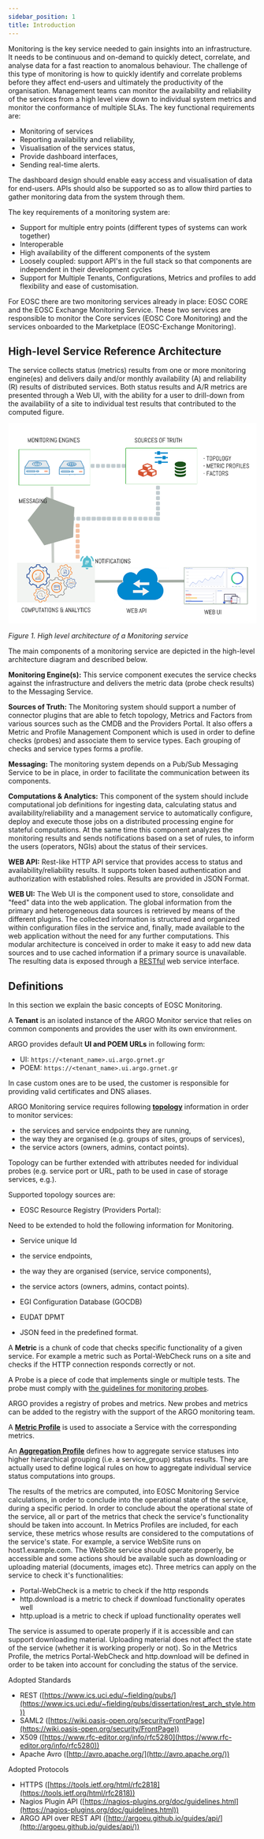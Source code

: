 ```yaml
---
sidebar_position: 1
title: Introduction
---
```



Monitoring is the key service needed to gain insights into an infrastructure. It needs to be continuous and on-demand to quickly detect, correlate, and analyse data for a fast reaction to anomalous behaviour. The challenge of this type of monitoring is how to quickly identify and correlate problems before they affect end-users and ultimately the productivity of the organisation. Management teams can monitor the availability and reliability of the services from a high level view down to individual system metrics and monitor the conformance of multiple SLAs.  The key functional requirements are:

* Monitoring of services
* Reporting availability and reliability,
* Visualisation of the services status, 
* Provide dashboard interfaces,
* Sending real-time alerts. 

The dashboard design should enable easy access and visualisation of data for end-users. APIs should also be supported so as to allow third parties to gather monitoring data from the system through them.

The key requirements of a monitoring system are:

* Support for multiple entry points (different types of systems can work together)
* Interoperable 
* High availability of the different components of the system
* Loosely coupled: support API's in the full stack so that components are independent in their development cycles
* Support for Multiple Tenants, Configurations, Metrics and profiles to add flexibility and ease of customisation.  


For EOSC there are two monitoring services already in place: EOSC CORE and the EOSC Exchange Monitoring Service. These two services are responsible to monitor the Core services (EOSC Core Monitoring) and the services onboarded to the Marketplace (EOSC-Exchange Monitoring).


## High-level Service Reference Architecture

The service collects status (metrics) results from one or more monitoring engine(es) and delivers daily and/or monthly availability (A) and reliability (R) results of distributed services. Both status results and A/R metrics are presented through a Web UI, with the ability for a user to drill-down from the availability of a site to individual test results that contributed to the computed figure.

![Architecture](/img/guides/architecture.png)

*Figure 1\. High level architecture of a Monitoring service* 

The main components of a monitoring service are depicted in the high-level architecture diagram and described below. 

**Monitoring Engine(s):** This service component executes the service checks against the infrastructure and delivers the metric data (probe check results) to the Messaging Service. 

**Sources of Truth:**  The Monitoring system should support a number of connector plugins that are able to fetch topology, Metrics and Factors  from various sources such as the CMDB and the Providers Portal.  It also offers a Metric and Profile Management Component which is used in order to define checks (probes) and associate them to service types. Each grouping of checks and service types forms a profile. 

**Messaging:**  The monitoring system depends on a Pub/Sub Messaging Service to be in place, in order to facilitate the communication between its components.

**Computations & Analytics:** This component of the system should include computational job definitions for ingesting data, calculating status and availability/reliability and a management service to automatically configure, deploy and execute those jobs on a distributed processing engine for stateful computations. At the same time this component analyzes the monitoring results and sends notifications based on a set of rules, to inform the users (operators, NGIs) about the status of their services. 

**WEB API:** Rest-like HTTP API service that provides access to status and availability/reliability results. It supports token based authentication and authorization with established roles. Results are provided in JSON Format. 

**WEB UI:** The Web UI is the component used to store, consolidate and "feed" data into the web application. The global information from the primary and heterogeneous data sources  is retrieved by means of the different plugins. The collected information is structured and organized within configuration files in the service and, finally, made available to the web application without the need for any further computations. This modular architecture is conceived in order to make it easy to add new data sources and to use cached information if a primary source is unavailable. The resulting data is exposed through a [RESTful](http://www.ics.uci.edu/~fielding/pubs/dissertation/rest_arch_style.htm) web service interface.

## Definitions 

In this section we explain the basic concepts of EOSC Monitoring.

A **Tenant** is an isolated instance of the ARGO Monitor service that relies on common components and provides the  user with its own environment. 

ARGO provides default **UI and POEM URLs** in following form:

* UI: `https://<tenant_name>.ui.argo.grnet.gr`
* POEM: `https://<tenant_name>.ui.argo.grnet.gr`

In case custom ones are to be used, the customer is responsible for providing valid certificates and DNS aliases.

ARGO Monitoring service requires following **[topology](information_feeds/topology.md)** information in order to monitor services:

* the services and service endpoints they are running,
* the way they are organised (e.g. groups of sites, groups of services),
* the service actors (owners, admins, contact points).

Topology can be further extended with attributes needed for individual probes (e.g. service port or URL, path to be used in case of storage services, e.g.).

Supported topology sources are:

* EOSC Resource Registry (Providers Portal): 

Need to be extended to hold the following information for Monitoring.

* Service unique Id
* the service endpoints,
* the way they are organised (service, service components),
* the service actors (owners, admins, contact points).

* EGI Configuration Database (GOCDB) 
* EUDAT DPMT
* JSON feed in the predefined format.

A **Metric** is a chunk of code that checks specific functionality of a given service. For example a metric such as Portal-WebCheck runs on a site and checks if the HTTP connection responds correctly  or not. 

A Probe is a piece of code that implements single or multiple tests. The probe must comply with [the guidelines for monitoring probes](monitoring/guidelines.md). 

ARGO provides a registry of probes and metrics. New probes and metrics can be added to the registry with the support of the ARGO monitoring team.

A **[Metric Profile](profiles/metrics-profile.md)** is used to associate a Service with the corresponding metrics.

An **[Aggregation Profile](profiles/aggregation-profile.md)** defines how to aggregate service statuses into higher hierarchical grouping (i.e. a service\_group) status results. They are actually used to define logical rules on how to aggregate individual service status computations into groups.

The results of the metrics are computed, into EOSC Monitoring Service calculations, in order to conclude into the operational state of the service, during a specific period. In order to conclude about the operational state of the service, all or part of the metrics that check the service's functionality should be taken into account. In Metrics Profiles are included, for each service, these metrics whose results are considered to the computations of the service's state. For example, a service WebSite runs on host1.example.com. The WebSite service should operate properly, be accessible and some actions should be available such as downloading or uploading material (documents, images etc). Three metrics can apply on the service to check it's functionalities:

* Portal-WebCheck is a metric to check if the http responds
* http.download is a metric to check if download functionality operates well
* http.upload is a metric to check if upload functionality operates well

The service is assumed to operate properly if it is accessible and can support downloading material. Uploading material does not affect the state of the service (whether it is working properly or not). So in the Metrics Profile, the metrics Portal-WebCheck and http.download will be defined in order to be taken into account for concluding the status of the service.

Adopted Standards

* REST ([https://www.ics.uci.edu/~fielding/pubs/](https://www.ics.uci.edu/~fielding/pubs/dissertation/rest_arch_style.htm))
* SAML2 ([https://wiki.oasis-open.org/security/FrontPage](https://wiki.oasis-open.org/security/FrontPage))
* X509 ([https://www.rfc-editor.org/info/rfc5280](https://www.rfc-editor.org/info/rfc5280))
* Apache Avro ([http://avro.apache.org/](http://avro.apache.org/))

Adopted Protocols

* HTTPS  ([https://tools.ietf.org/html/rfc2818](https://tools.ietf.org/html/rfc2818))
* Nagios Plugin API ([https://nagios-plugins.org/doc/guidelines.html](https://nagios-plugins.org/doc/guidelines.html))
* ARGO API over REST API ([http://argoeu.github.io/guides/api/](http://argoeu.github.io/guides/api/))